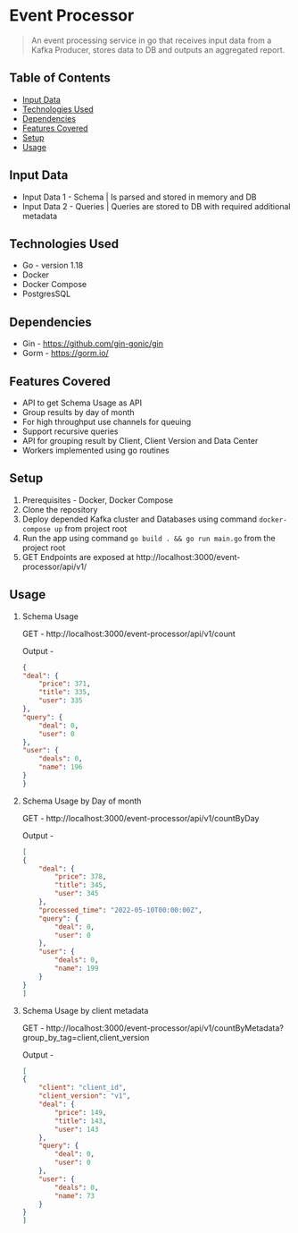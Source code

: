 # Event Processor
> An event processing service in go that receives input data from a Kafka Producer, stores data to DB and outputs an aggregated report.

## Table of Contents
  - [Input Data](#input-data)
  - [Technologies Used](#technologies-used)
  - [Dependencies](#dependencies)
  - [Features Covered](#features-covered)
  - [Setup](#setup)
  - [Usage](#usage)


## Input Data
- Input Data 1 - Schema | Is parsed and stored in memory and DB 
- Input Data 2 - Queries | Queries are stored to DB with required additional metadata

## Technologies Used
- Go - version 1.18
- Docker
- Docker Compose
- PostgresSQL

## Dependencies
- Gin - https://github.com/gin-gonic/gin
- Gorm - https://gorm.io/

## Features Covered
- API to get Schema Usage as API
- Group results by day of month
- For high throughput use channels for queuing
- Support recursive queries
- API for grouping result by Client, Client Version and Data Center
- Workers implemented using go routines

## Setup
1.  Prerequisites - Docker, Docker Compose
2.  Clone the repository
3.  Deploy depended Kafka cluster and Databases using command `docker-compose up` from project root
4.  Run the app using command `go build . && go run main.go` from the project root
5.  GET Endpoints are exposed at http://localhost:3000/event-processor/api/v1/ 

## Usage

1.  Schema Usage
   
    GET - http://localhost:3000/event-processor/api/v1/count

    Output - 
    ```json
    {
    "deal": {
        "price": 371,
        "title": 335,
        "user": 335
    },
    "query": {
        "deal": 0,
        "user": 0
    },
    "user": {
        "deals": 0,
        "name": 196
    }
    }
    ```
2.  Schema Usage by Day of month
   
    GET - http://localhost:3000/event-processor/api/v1/countByDay

    Output - 
    ```json
    [
    {
        "deal": {
            "price": 378,
            "title": 345,
            "user": 345
        },
        "processed_time": "2022-05-10T00:00:00Z",
        "query": {
            "deal": 0,
            "user": 0
        },
        "user": {
            "deals": 0,
            "name": 199
        }
    }
    ]
    ```

3.  Schema Usage by client metadata
   
    GET - http://localhost:3000/event-processor/api/v1/countByMetadata?group_by_tag=client,client_version

    Output - 
    ```json
    [
    {
        "client": "client_id",
        "client_version": "v1",
        "deal": {
            "price": 149,
            "title": 143,
            "user": 143
        },
        "query": {
            "deal": 0,
            "user": 0
        },
        "user": {
            "deals": 0,
            "name": 73
        }
    }
    ]
    ```
   
